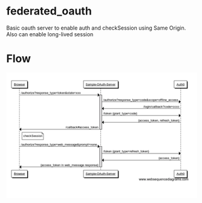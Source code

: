 # federated_oauth
Basic oauth server to enable auth and checkSession using Same Origin. Also can enable long-lived session 

# Flow

![alt text](/img/long-lived-session.png "Sequence diagram")

